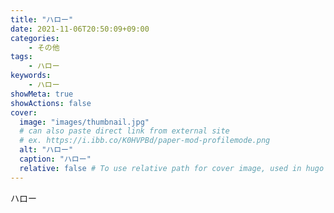 ```yaml
---
title: "ハロー"
date: 2021-11-06T20:50:09+09:00
categories:
    - その他
tags:
    - ハロー
keywords:
    - ハロー
showMeta: true
showActions: false
cover:
  image: "images/thumbnail.jpg"
  # can also paste direct link from external site
  # ex. https://i.ibb.co/K0HVPBd/paper-mod-profilemode.png
  alt: "ハロー"
  caption: "ハロー"
  relative: false # To use relative path for cover image, used in hugo Page-bundles
---
```


ハロー
